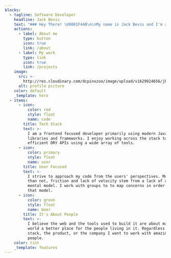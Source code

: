```yaml
---
blocks:
  - tagline: Software Developer
    headline: Jack Bevis
    text: "### Hey There! \U0001F44B\n\nMy name is Jack Bevis and I'm a software developer currently based in Denver, Colorado. "
    actions:
      - label: About me
        type: button
        icon: true
        link: /about
      - label: My work
        type: link
        icon: true
        link: /projects
    image:
      src: >-
        http://res.cloudinary.com/dcpinxzoo/image/upload/v1629924656/jbevis.dev/bevis_prof_pic.jpg
      alt: profile picture
    color: default
    _template: hero
  - items:
      - icon:
          color: red
          style: float
          name: code
        title: Tech Stack
        text: >-
          I am a frontend focused developer primarily using modern JavaScript
          libraries and frameworks. I enjoy working across the stack to build
          efficient DRY APIs using a wide array of tools.
      - icon:
          color: primary
          style: float
          name: user
        title: User Focused
        text: >-
          I strive to approach my code from the users' perspectives. More often
          than not, friction and lack of velocity stem from a lack of a shared
          mental model. I work with groups to to map concerns in order to shape
          that model.
      - icon:
          color: green
          style: float
          name: beer
        title: It's About People
        text: >-
          I believe the web and the tools used to build it are about making the
          world a better place for the people living in it. Regardless of the
          stack, the product, or the company I want to work with amazing
          people. 
    color: tint
    _template: features
---
```


